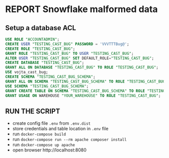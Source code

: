 # REPORT Snowflake malformed data

## Setup a database ACL

```sql
USE ROLE "ACCOUNTADMIN";                
CREATE USER "TESTING_CAST_BUG" PASSWORD = 'VVVTTTBug@';
CREATE ROLE "TESTING_CAST_BUG";
GRANT ROLE "TESTING_CAST_BUG" TO USER "TESTING_CAST_BUG";
ALTER USER "TESTING_CAST_BUG" SET DEFAULT_ROLE="TESTING_CAST_BUG";
CREATE DATABASE "TESTING_CAST_BUG";
GRANT ALL ON DATABASE "TESTING_CAST_BUG" TO ROLE "TESTING_CAST_BUG";
USE vojta_cast_bug;
CREATE SCHEMA "TESTING_CAST_BUG_SCHEMA";
GRANT ALL ON SCHEMA "TESTING_CAST_BUG_SCHEMA" TO ROLE "TESTING_CAST_BUG";
USE SCHEMA "TESTING_CAST_BUG_SCHEMA";
GRANT CREATE TABLE ON SCHEMA "TESTING_CAST_BUG_SCHEMA" TO ROLE "TESTING_CAST_BUG";
GRANT USAGE ON WAREHOUSE "YOUR_WAREHOUSE" TO ROLE "TESTING_CAST_BUG";
```

## RUN THE SCRIPT
- create config file `.env` from `.env.dist`
- store credentials and table location in `.env` file
- run `docker-compose build`
- run `docker-compose run --rm apache composer install`
- run `docker-compose up apache`
- open browser http://localhost:8080
